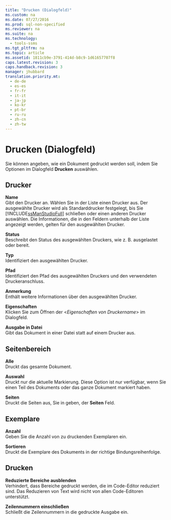 ```yaml
---
title: "Drucken (Dialogfeld)"
ms.custom: na
ms.date: 07/27/2016
ms.prod: sql-non-specified
ms.reviewer: na
ms.suite: na
ms.technology: 
  - tools-ssms
ms.tgt_pltfrm: na
ms.topic: article
ms.assetid: 1811cb9e-3791-414d-b8c9-1d61657707f8
caps.latest.revision: 3
caps.handback.revision: 3
manager: jhubbard
translation.priority.mt: 
  - de-de
  - es-es
  - fr-fr
  - it-it
  - ja-jp
  - ko-kr
  - pt-br
  - ru-ru
  - zh-cn
  - zh-tw
---
```

# Drucken (Dialogfeld)
Sie können angeben, wie ein Dokument gedruckt werden soll, indem Sie Optionen im Dialogfeld **Drucken** auswählen.  
  
## Drucker  
**Name**  
Gibt den Drucker an. Wählen Sie in der Liste einen Drucker aus. Der ausgewählte Drucker wird als Standarddrucker festgelegt, bis Sie [!INCLUDE[ssManStudioFull](../content/includes/ssManStudioFull_md.md)] schließen oder einen anderen Drucker auswählen. Die Informationen, die in den Feldern unterhalb der Liste angezeigt werden, gelten für den ausgewählten Drucker.  
  
**Status**  
Beschreibt den Status des ausgewählten Druckers, wie z. B. ausgelastet oder bereit.  
  
**Typ**  
Identifiziert den ausgewählten Drucker.  
  
**Pfad**  
Identifiziert den Pfad des ausgewählten Druckers und den verwendeten Druckeranschluss.  
  
**Anmerkung**  
Enthält weitere Informationen über den ausgewählten Drucker.  
  
**Eigenschaften**  
Klicken Sie zum Öffnen der <*Eigenschaften von Druckername*> im Dialogfeld.  
  
**Ausgabe in Datei**  
Gibt das Dokument in einer Datei statt auf einem Drucker aus.  
  
## Seitenbereich  
**Alle**  
Druckt das gesamte Dokument.  
  
**Auswahl**  
Druckt nur die aktuelle Markierung. Diese Option ist nur verfügbar, wenn Sie einen Teil des Dokuments oder das ganze Dokument markiert haben.  
  
**Seiten**  
Druckt die Seiten aus, Sie in geben, der **Seiten** Feld.  
  
## Exemplare  
**Anzahl**  
Geben Sie die Anzahl von zu druckenden Exemplaren ein.  
  
**Sortieren**  
Druckt die Exemplare des Dokuments in der richtige Bindungsreihenfolge.  
  
## Drucken  
**Reduzierte Bereiche ausblenden**  
Verhindert, dass Bereiche gedruckt werden, die im Code-Editor reduziert sind. Das Reduzieren von Text wird nicht von allen Code-Editoren unterstützt.  
  
**Zeilennummern einschließen**  
Schließt die Zeilennummern in die gedruckte Ausgabe ein.  
  
